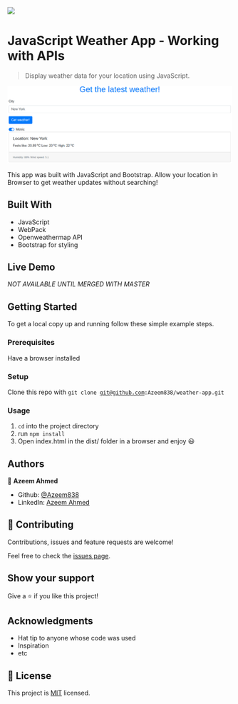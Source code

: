 ![](https://img.shields.io/badge/Microverse-blueviolet)

# JavaScript Weather App - Working with APIs

> Display weather data for your location using JavaScript.

![screenshot](./weather-app-screenshot.png)

This app was built with JavaScript and Bootstrap. Allow your location in Browser to get weather updates without searching!

## Built With

- JavaScript
- WebPack
- Openweathermap API
- Bootstrap for styling

## Live Demo

_NOT AVAILABLE UNTIL MERGED WITH MASTER_

## Getting Started

To get a local copy up and running follow these simple example steps.

### Prerequisites

Have a browser installed

### Setup

Clone this repo with <code>git clone git@github.com:Azeem838/weather-app.git</code>

### Usage

1. <code>cd</code> into the project directory
2. run <code>npm install</code>
3. Open index.html in the dist/ folder in a browser and enjoy :smiley:

## Authors

:bust_in_silhouette: **Azeem Ahmed**

- Github: [@Azeem838](https://github.com/Azeem838)
- LinkedIn: [Azeem Ahmed](www.linkedin.com/in/azeemmahmed)

## 🤝 Contributing

Contributions, issues and feature requests are welcome!

Feel free to check the [issues page](https://github.com/Azeem838/restaurant-page/issues).

## Show your support

Give a ⭐️ if you like this project!

## Acknowledgments

- Hat tip to anyone whose code was used
- Inspiration
- etc

## 📝 License

This project is [MIT](lic.url) licensed.
